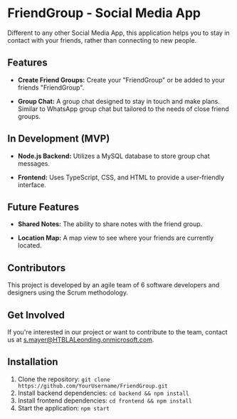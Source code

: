 # FriendGroup - Social Media App

Different to any other Social Media App, this application helps you to stay in contact with your friends, rather than connecting to new people.

## Features

- **Create Friend Groups:** Create your "FriendGroup" or be added to your friends "FriendGroup".
  
- **Group Chat:** A group chat designed to stay in touch and make plans. Similar to WhatsApp group chat but tailored to the needs of close friend groups.

## In Development (MVP)

- **Node.js Backend:** Utilizes a MySQL database to store group chat messages.

- **Frontend:** Uses TypeScript, CSS, and HTML to provide a user-friendly interface.

## Future Features

- **Shared Notes:** The ability to share notes with the friend group.

- **Location Map:** A map view to see where your friends are currently located.

## Contributors

This project is developed by an agile team of 6 software developers and designers using the Scrum methodology.

## Get Involved

If you're interested in our project or want to contribute to the team, contact us at s.mayer@HTBLALeonding.onmicrosoft.com.

## Installation

1. Clone the repository: `git clone https://github.com/YourUsername/FriendGroup.git`
2. Install backend dependencies: `cd backend && npm install`
3. Install frontend dependencies: `cd frontend && npm install`
4. Start the application: `npm start`